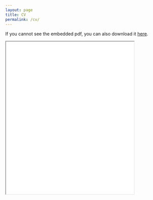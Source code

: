 ```yaml
---
layout: page
title: CV
permalink: /cv/
---
```


 If you cannot see the embedded pdf, you can also download it <a href="/nicolasghio.github.io/Resume_GHIO.pdf" target = "blank"> here</a>.

<iframe src="/nicolasghio.github.io/Resume_GHIO.pdf" width="80%" height="480em">


